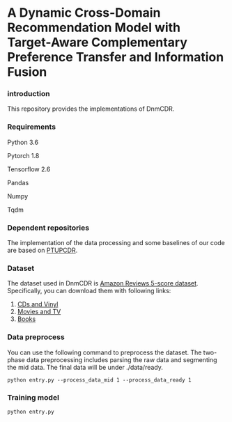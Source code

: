 # A Dynamic Cross-Domain Recommendation Model with Target-Aware Complementary Preference Transfer and Information Fusion
### introduction
This repository provides the implementations of DnmCDR.
### Requirements
Python 3.6

Pytorch 1.8

Tensorflow 2.6

Pandas

Numpy

Tqdm

### Dependent repositories
The implementation of the data processing and some baselines of our code are based on [PTUPCDR](https://github.com/easezyc/WSDM2022-PTUPCDR).​
### Dataset
The dataset used in DnmCDR is [Amazon Reviews 5-score dataset](http://jmcauley.ucsd.edu/data/amazon/links.html). Specifically, you can download them with following links:
1. [CDs and Vinyl](http://snap.stanford.edu/data/amazon/productGraph/categoryFiles/reviews_CDs_and_Vinyl_5.json.gz)
2. [Movies and TV](http://snap.stanford.edu/data/amazon/productGraph/categoryFiles/reviews_Movies_and_TV_5.json.gz)
3. [Books](http://snap.stanford.edu/data/amazon/productGraph/categoryFiles/reviews_Books_5.json.gz)

### Data preprocess
You can use the following command to preprocess the dataset. The two-phase data preprocessing includes parsing the raw data and segmenting the mid data. The final data will be under ./data/ready.

`python entry.py --process_data_mid 1 --process_data_ready 1`

### Training model

`python entry.py`
